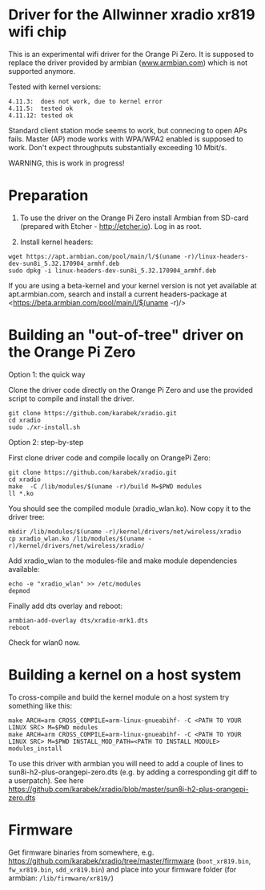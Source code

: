 # Driver for the Allwinner xradio xr819 wifi chip 

This is an experimental wifi driver for the Orange Pi Zero. It is supposed to replace the driver provided by armbian (www.armbian.com) which is not supported anymore. 

Tested with kernel versions:

	4.11.3:  does not work, due to kernel error
	4.11.5:  tested ok
	4.11.12: tested ok

Standard client station mode seems to work, but connecing to open APs fails.
Master (AP) mode works with WPA/WPA2 enabled is supposed to work.
Don't expect throughputs substantially exceeding 10 Mbit/s.

WARNING, this is work in progress!

# Preparation

1. To use the driver on the Orange Pi Zero install Armbian from SD-card (prepared with Etcher - http://etcher.io). Log in as root.

2. Install kernel headers:

```
wget https://apt.armbian.com/pool/main/l/$(uname -r)/linux-headers-dev-sun8i_5.32.170904_armhf.deb
sudo dpkg -i linux-headers-dev-sun8i_5.32.170904_armhf.deb
```

If you are using a beta-kernel and your kernel version is not yet available at apt.armbian.com, search and install a current headers-package at <https://beta.armbian.com/pool/main/l/$(uname -r)/>


# Building an "out-of-tree" driver on the Orange Pi Zero

Option 1: the quick way

Clone the driver code directly on the Orange Pi Zero and use the provided script to compile and install the driver.

```
git clone https://github.com/karabek/xradio.git
cd xradio
sudo ./xr-install.sh
```

Option 2: step-by-step

First clone driver code and compile locally on OrangePi Zero:

```
git clone https://github.com/karabek/xradio.git
cd xradio
make  -C /lib/modules/$(uname -r)/build M=$PWD modules
ll *.ko
```

You should see the compiled module (xradio_wlan.ko). Now copy it to the driver tree:

```
mkdir /lib/modules/$(uname -r)/kernel/drivers/net/wireless/xradio
cp xradio_wlan.ko /lib/modules/$(uname -r)/kernel/drivers/net/wireless/xradio/
```

Add xradio_wlan to the modules-file and make module dependencies available:

```
echo -e "xradio_wlan" >> /etc/modules
depmod
```

Finally add dts overlay and reboot:

```
armbian-add-overlay dts/xradio-mrk1.dts
reboot
```

Check for wlan0 now.

# Building a kernel on a host system

To cross-compile and build the kernel module on a host system try something like this:

```
make ARCH=arm CROSS_COMPILE=arm-linux-gnueabihf- -C <PATH TO YOUR LINUX SRC> M=$PWD modules
make ARCH=arm CROSS_COMPILE=arm-linux-gnueabihf- -C <PATH TO YOUR LINUX SRC> M=$PWD INSTALL_MOD_PATH=<PATH TO INSTALL MODULE> modules_install
```

To use this driver with armbian you will need to add a couple of lines to sun8i-h2-plus-orangepi-zero.dts (e.g. by adding a corresponding git diff to a userpatch). See here
https://github.com/karabek/xradio/blob/master/sun8i-h2-plus-orangepi-zero.dts

# Firmware

Get firmware binaries from somewhere, e.g. https://github.com/karabek/xradio/tree/master/firmware (`boot_xr819.bin`, `fw_xr819.bin`, `sdd_xr819.bin`) and place into your firmware folder (for armbian: `/lib/firmware/xr819/`)


